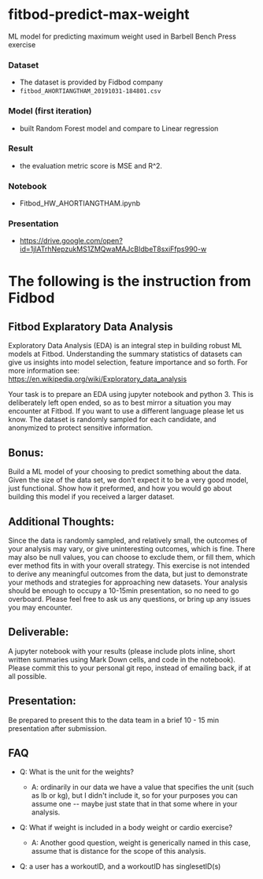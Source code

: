 # fitbod-predict-max-weight
ML model for predicting maximum weight used in Barbell Bench Press exercise 

### Dataset
  - The dataset is provided by Fidbod company
  - `fitbod_AHORTIANGTHAM_20191031-184801.csv`

### Model (first iteration)
  - built Random Forest model and compare to Linear regression

### Result
  - the evaluation metric score is MSE and R^2.
   
### Notebook 
  - Fitbod_HW_AHORTIANGTHAM.ipynb

### Presentation
  - https://drive.google.com/open?id=1jlATrhNepzukMS1ZMQwaMAJcBIdbeT8sxiFfps990-w

# The following is the instruction from Fidbod
## Fitbod Explaratory Data Analysis
Exploratory Data Analysis (EDA) is an integral step in building robust ML models at Fitbod. Understanding the summary statistics of datasets can give us insights into model selection, feature importance and so forth. For more information see: https://en.wikipedia.org/wiki/Exploratory_data_analysis

Your task is to prepare an EDA using jupyter notebook and python 3. This is deliberately left open ended, so as to best mirror a situation you may encounter at Fitbod. If you want to use a different language please let us know. The dataset is randomly sampled for each candidate, and anonymized to protect sensitive information.


## Bonus:
Build a ML model of your choosing to predict something about the data. Given the size of the data set, we don't expect it to be a very good model, just functional. Show how it preformed, and how you would go about building this model if you received a larger dataset.

## Additional Thoughts:
Since the data is randomly sampled, and relatively small, the outcomes of your analysis may vary, or give uninteresting outcomes, which is fine. There may also be null values, you can choose to exclude them, or fill them, which ever method fits in with your overall strategy. This exercise is not intended to derive any meaningful outcomes from the data, but just to demonstrate your methods and strategies for approaching new datasets. Your analysis should be enough to occupy a 10-15min presentation, so no need to go overboard. Please feel free to ask us any questions, or bring up any issues you may encounter.

## Deliverable: 
A jupyter notebook with your results (please include plots inline, short written summaries using Mark Down cells, and code in the notebook). Please commit this to your personal git repo, instead of emailing back, if at all possible. 

## Presentation: 
Be prepared to present this to the data team in a brief 10 - 15 min presentation after submission.

## FAQ
- Q: What is the unit for the weights?
  - A: ordinarily in our data we have a value that specifies the unit (such as lb or kg), but I didn't include it, so for your purposes you can assume one -- maybe just state that in that some where in your analysis.

- Q: What if weight is included in a body weight or cardio exercise?
  - A: Another good question, weight is generically named in this case, assume that is distance for the scope of this analysis. 

- Q: a user has a workoutID, and a workoutID has singlesetID(s)
